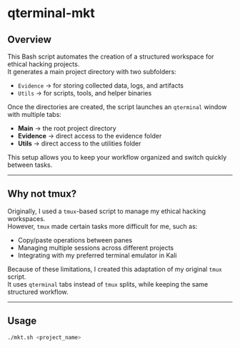 # qterminal-mkt

## Overview
This Bash script automates the creation of a structured workspace for ethical hacking projects.  
It generates a main project directory with two subfolders:
- `Evidence` → for storing collected data, logs, and artifacts
- `Utils` → for scripts, tools, and helper binaries

Once the directories are created, the script launches an `qterminal` window with multiple tabs:
- **Main** → the root project directory
- **Evidence** → direct access to the evidence folder
- **Utils** → direct access to the utilities folder

This setup allows you to keep your workflow organized and switch quickly between tasks.

---

## Why not tmux?
Originally, I used a `tmux`-based script to manage my ethical hacking workspaces.  
However, `tmux` made certain tasks more difficult for me, such as:
- Copy/paste operations between panes
- Managing multiple sessions across different projects
- Integrating with my preferred terminal emulator in Kali

Because of these limitations, I created this adaptation of my original `tmux` script.  
It uses `qterminal` tabs instead of `tmux` splits, while keeping the same structured workflow.

---

## Usage
```bash
./mkt.sh <project_name>
```
